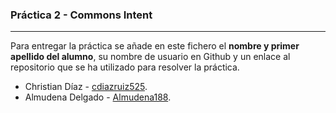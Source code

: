 ### Práctica 2 - Commons Intent
---

Para entregar la práctica se añade en este fichero el **nombre y primer apellido del alumno**, su nombre de usuario en Github y un enlace al repositorio que se ha utilizado para resolver la práctica.

* Christian Díaz - [cdiazruiz525](https://github.com/cdiazruiz525/LinkUp_ChristianDiazRuiz.git).
* Almudena Delgado - [Almudena188](https://github.com/Almudena188/AppMenuAndroidStudio).
